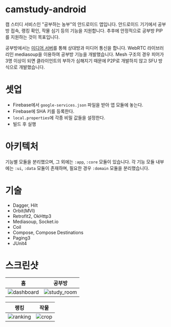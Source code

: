# camstudy-android

캠 스터디 서비스인 "공부하는 농부"의 안드로이드 앱입니다. 안드로이드 기기에서 공부방 접속, 랭킹 확인, 작물 심기 등의 기능을 지원합니다.
추후에 안정적으로 공부방 PIP를 지원하는 것이 목표입니다.

공부방에서는 [미디어 서버](https://github.com/Foundy-LLC/camstudy-webrtc-server)를 통해 상대방과 미디어 통신을 합니다.
WebRTC 라이브러리인 mediasoup을 이용하여 공부방 기능을 개발했습니다.
Mesh 구조의 경우 피어가 3명 이상이 되면 클라이언트의 부하가 심해지기 때문에 P2P로 개발하지 않고 SFU 방식으로 개발했습니다.

# 셋업

- Firebase에서 `google-services.json` 파일을 받아 앱 모듈에 놓는다.
- Firebase에 SHA 키를 등록한다.
- `local.properties`에 각종 비밀 값들을 설정한다.
- 빌드 후 실행

# 아키텍처

기능별 모듈을 분리했으며, 그 외에는 `:app`, `:core` 모듈이 있습니다.
각 기능 모듈 내부에는 `:ui`, `:data` 모듈이 존재하며, 필요한 경우 `:domain` 모듈을 분리했습니다.

# 기술

- Dagger, Hilt
- Orbit(MVI)
- Retrofit2, OkHttp3
- Mediasoup, Socket.io
- Coil
- Compose, Compose Destinations
- Paging3
- JUnit4

# 스크린샷

| 홈                                                                                                                 | 공부방                                                                                                                |
|-------------------------------------------------------------------------------------------------------------------|--------------------------------------------------------------------------------------------------------------------|
| ![dashboard](https://github.com/Foundy-LLC/camstudy-android/assets/57604817/4506ecb3-0e6a-4c8c-87d1-4a1ddbc978df) | ![study_room](https://github.com/Foundy-LLC/camstudy-android/assets/57604817/e2e0ac12-b7c2-4374-9607-6cf5fb12051f) |

| 랭킹                                                                                                              | 작물                                                                                                           | 
|-----------------------------------------------------------------------------------------------------------------|--------------------------------------------------------------------------------------------------------------|
| ![ranking](https://github.com/Foundy-LLC/camstudy-android/assets/57604817/1ef5b53c-071d-41f8-aead-3e95b1b45434) | ![crop](https://github.com/Foundy-LLC/camstudy-android/assets/57604817/c3cfa262-44f8-46f1-bfbe-16286df553f8) |
